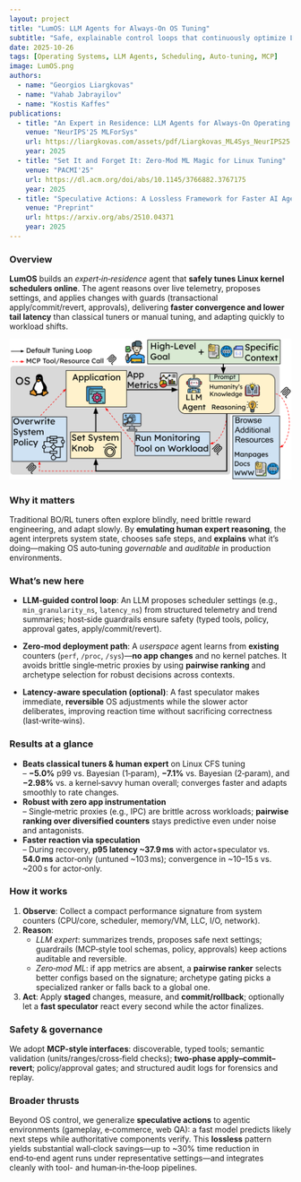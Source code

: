 ```yaml
---
layout: project
title: "LumOS: LLM Agents for Always‑On OS Tuning"
subtitle: "Safe, explainable control loops that continuously optimize Linux in real time"
date: 2025-10-26
tags: [Operating Systems, LLM Agents, Scheduling, Auto‑tuning, MCP]
image: LumOS.png
authors:
  - name: "Georgios Liargkovas"
  - name: "Vahab Jabrayilov"
  - name: "Kostis Kaffes"
publications:
  - title: "An Expert in Residence: LLM Agents for Always-On Operating System Tuning"
    venue: "NeurIPS'25 MLForSys"
    url: https://liargkovas.com/assets/pdf/Liargkovas_ML4Sys_NeurIPS25.pdf
    year: 2025
  - title: "Set It and Forget It: Zero‑Mod ML Magic for Linux Tuning"
    venue: "PACMI'25"
    url: https://dl.acm.org/doi/abs/10.1145/3766882.3767175
    year: 2025
  - title: "Speculative Actions: A Lossless Framework for Faster AI Agents"
    venue: "Preprint"
    url: https://arxiv.org/abs/2510.04371
    year: 2025
---
```


### Overview
**LumOS** builds an *expert‑in‑residence* agent that **safely tunes Linux kernel schedulers online**. The agent reasons over live telemetry, proposes settings, and applies changes with guards (transactional apply/commit/revert, approvals), delivering **faster convergence and lower tail latency** than classical tuners or manual tuning, and adapting quickly to workload shifts.

![Architecture](architecture.svg)


### Why it matters
Traditional BO/RL tuners often explore blindly, need brittle reward engineering, and adapt slowly. By **emulating human expert reasoning**, the agent interprets system state, chooses safe steps, and **explains** what it’s doing—making OS auto‑tuning *governable* and *auditable* in production environments.

### What’s new here
- **LLM‑guided control loop**: An LLM proposes scheduler settings (e.g., `min_granularity_ns`, `latency_ns`) from structured telemetry and trend summaries; host‑side guardrails ensure safety (typed tools, policy, approval gates, apply/commit/revert).

- **Zero‑mod deployment path**: A *userspace* agent learns from **existing** counters (`perf`, `/proc`, `/sys`)—**no app changes** and no kernel patches. It avoids brittle single‑metric proxies by using **pairwise ranking** and archetype selection for robust decisions across contexts. 

- **Latency‑aware speculation (optional)**: A fast speculator makes immediate, **reversible** OS adjustments while the slower actor deliberates, improving reaction time without sacrificing correctness (last‑write‑wins).

### Results at a glance
- **Beats classical tuners & human expert** on Linux CFS tuning  
  – **−5.0%** p99 vs. Bayesian (1‑param), **−7.1%** vs. Bayesian (2‑param), and **−2.98%** vs. a kernel‑savvy human overall; converges faster and adapts smoothly to rate changes. 
- **Robust with zero app instrumentation**  
  – Single‑metric proxies (e.g., IPC) are brittle across workloads; **pairwise ranking over diversified counters** stays predictive even under noise and antagonists.
- **Faster reaction via speculation**  
  – During recovery, **p95 latency ~37.9 ms** with actor+speculator vs. **54.0 ms** actor‑only (untuned ~103 ms); convergence in ~10–15 s vs. ~200 s for actor‑only.

### How it works
1. **Observe**: Collect a compact performance signature from system counters (CPU/core, scheduler, memory/VM, LLC, I/O, network).
2. **Reason**:  
   - *LLM expert*: summarizes trends, proposes safe next settings; guardrails (MCP‑style tool schemas, policy, approvals) keep actions auditable and reversible.
   - *Zero‑mod ML*: if app metrics are absent, a **pairwise ranker** selects better configs based on the signature; archetype gating picks a specialized ranker or falls back to a global one.
3. **Act**: Apply **staged** changes, measure, and **commit/rollback**; optionally let a **fast speculator** react every second while the actor finalizes. 

### Safety & governance
We adopt **MCP‑style interfaces**: discoverable, typed tools; semantic validation (units/ranges/cross‑field checks); **two‑phase apply–commit–revert**; policy/approval gates; and structured audit logs for forensics and replay.

### Broader thrusts
Beyond OS control, we generalize **speculative actions** to agentic environments (gameplay, e‑commerce, web QA): a fast model predicts likely next steps while authoritative components verify. This **lossless** pattern yields substantial wall‑clock savings—up to ~30% time reduction in end‑to‑end agent runs under representative settings—and integrates cleanly with tool- and human‑in‑the‑loop pipelines.

